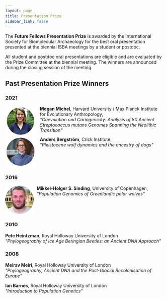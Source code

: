 ```yaml
---
layout: page
title: Presentation Prize
sidebar_link: false
---
```


The <b>Future Fellows Presentation Prize</b> is awarded by the International Society for Biomolecular Archaeology for the best oral presentation presented at the biennial ISBA meetings by a student or postdoc.

All student and postdoc oral presentations are eligible and are evaluated by the Prize Committee at the biennial meeting. The winners are announced during the closing session of the meeting.

## Past Presentation Prize Winners

### 2021

<img align="left" style="margin-right: 10px;" width="100" src="/assets/images/MeganMichel.jpg">
<b>Megan Michel</b>, Harvard University / Max Planck Institute for Evolutionary Anthropology, <br>
<i>"Coevolution and Cariogenicity: Analysis of 80 Ancient Streptococcus mutans Genomes Spanning the Neolithic Transition"</i>
<br clear="left">

<img align="left" style="margin-right: 10px;" width="100" src="/assets/images/AndersBergstroem.jpg">
<b>Anders Bergström</b>, Crick Institute, <br>
<i>"Pleistocene wolf dynamics and the ancestry of dogs"</i>
<br clear="left">

### 2016

<img align="left" style="margin-right: 10px;" width="90" src="/assets/images/Mikkel_Sinding.jpg">
<b>Mikkel-Holger S. Sinding</b>, University of Copenhagen, <br>
<i>"Population Genomics of Greenlandic polar wolves"</i>
<br clear="left">

### 2010

<b>Pete Heintzman</b>, Royal Holloway University of London<br>
<i>"Phylogeography of Ice Age Beringian Beetles: an Ancient DNA Approach"</i>
<br clear="left">

### 2008

<b>Meirav Meiri</b>, Royal Holloway University of London<br>
<i>"Phylogeography, Ancient DNA and the Post-Glacial Recolonisation of Europe"</i>
<br clear="left">

<b>Ian Barnes</b>, Royal Holloway University of London<br>
<i>"Introduction to Population Genetics"</i>
<br clear="left">
